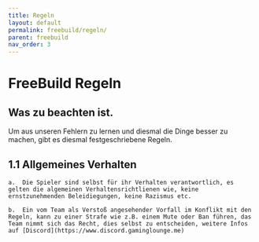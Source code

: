 ```yaml
---
title: Regeln
layout: default
permalink: freebuild/regeln/
parent: freebuild
nav_order: 3
---
```


# FreeBuild Regeln

## Was zu beachten ist.

Um aus unseren Fehlern zu lernen und diesmal die Dinge besser zu machen,
gibt es diesmal festgeschriebene Regeln.


## 1.1 Allgemeines Verhalten

``a.  Die Spieler sind selbst für ihr Verhalten verantwortlich, es gelten die algemeinen
      Verhaltensrichtlienen wie, keine ernstzunehmenden Beleidiegungen, keine Razismus etc.``

``b.  Ein vom Team als Verstoß angesehender Vorfall im Konflikt mit den Regeln, kann zu einer
      Strafe wie z.B. einem Mute oder Ban führen, das Team nimmt sich das Recht, dies selbst
      zu entscheiden, weitere Infos auf [Discord](https://www.discord.gaminglounge.me)``
